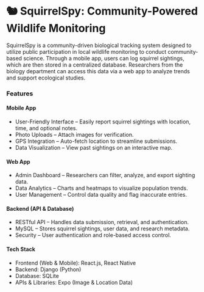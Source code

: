 # 🐿️ SquirrelSpy: Community-Powered Wildlife Monitoring

SquirrelSpy is a community-driven biological tracking system designed to utilize public participation in local wildlife monitoring to conduct community-based science. Through a mobile app, users can log squirrel sightings, which are then stored in a centralized database. Researchers from the biology department can access this data via a web app to analyze trends and support ecological studies.


### Features

#### Mobile App
  - User-Friendly Interface – Easily report squirrel sightings with location, time, and optional notes.
  - Photo Uploads – Attach images for verification.
  - GPS Integration – Auto-fetch location to streamline submissions.
  - Data Visualization – View past sightings on an interactive map.

#### Web App
  - Admin Dashboard – Researchers can filter, analyze, and export sighting data.
  - Data Analytics – Charts and heatmaps to visualize population trends.
  - User Management – Control data quality and flag inaccurate entries.

#### Backend (API & Database)
  - RESTful API – Handles data submission, retrieval, and authentication.
  - MySQL – Stores squirrel sightings, user data, and research metadata.
  - Security – User authentication and role-based access control.

#### Tech Stack
  - Frontend (Web & Mobile): React.js, React Native
  - Backend: Django (Python)
  - Database: SQLite
  - APIs & Libraries: Expo (Image & Location Data)
